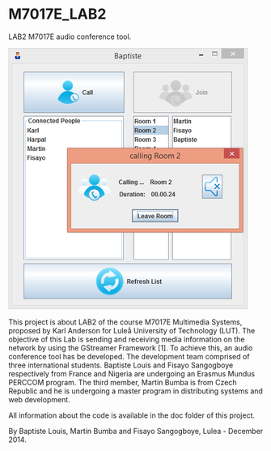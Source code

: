﻿M7017E_LAB2
===========

LAB2 M7017E audio conference tool.

![Alt text](doc/gui.PNG "AudioConferenceTool")

This project is about LAB2 of the course M7017E Multimedia Systems, proposed by Karl Anderson for Luleå University of Technology (LUT). 
The objective of this Lab is sending and receiving media information on the network by using the GStreamer Framework [1]. To achieve this, an audio conference tool has be developed. 
The development team comprised of three international students. Baptiste Louis and Fisayo Sangogboye respectively from France and Nigeria are undergoing an Erasmus Mundus PERCCOM program. The third member, Martin Bumba is from Czech Republic and he is undergoing a master program in distributing systems and web development. 


All information about the code is available in the doc folder of this project.


By Baptiste Louis, Martin Bumba and Fisayo Sangogboye, Lulea - December 2014.
